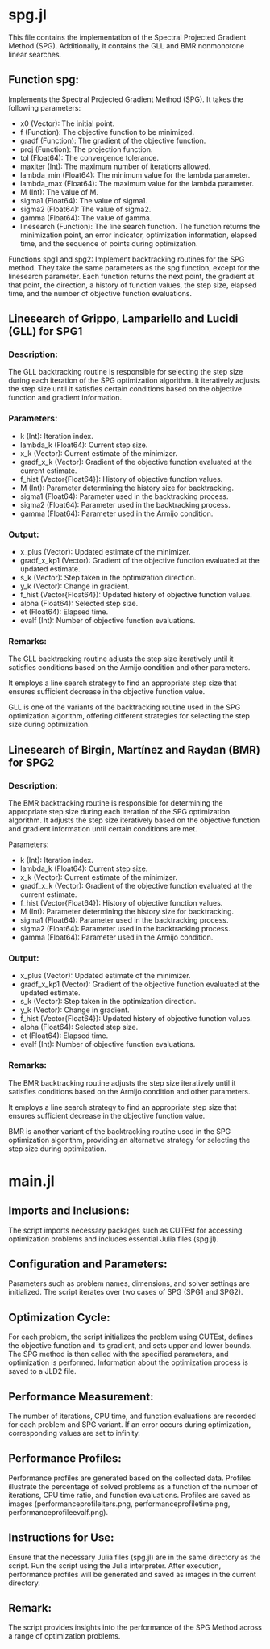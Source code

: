 # spg.jl 

This file contains the implementation of the Spectral Projected Gradient Method (SPG). Additionally, it contains the GLL and BMR nonmonotone linear searches.

## Function spg:
Implements the Spectral Projected Gradient Method (SPG). It takes the following parameters:

- x0 (Vector): The initial point.
- f (Function): The objective function to be minimized.
- gradf (Function): The gradient of the objective function.
- proj (Function): The projection function.
- tol (Float64): The convergence tolerance.
- maxiter (Int): The maximum number of iterations allowed.
- lambda_min (Float64): The minimum value for the lambda parameter.
- lambda_max (Float64): The maximum value for the lambda parameter.
- M (Int): The value of M.
- sigma1 (Float64): The value of sigma1.
- sigma2 (Float64): The value of sigma2.
- gamma (Float64): The value of gamma.
- linesearch (Function): The line search function.
The function returns the minimization point, an error indicator, optimization information, elapsed time, and the sequence of points during optimization.

Functions spg1 and spg2:
Implement backtracking routines for the SPG method. They take the same parameters as the spg function, except for the linesearch parameter. Each function returns the next point, the gradient at that point, the direction, a history of function values, the step size, elapsed time, and the number of objective function evaluations.

## Linesearch of Grippo, Lampariello and Lucidi (GLL) for SPG1

### Description:
The GLL backtracking routine is responsible for selecting the step size during each iteration of the SPG optimization algorithm. It iteratively adjusts the step size until it satisfies certain conditions based on the objective function and gradient information.

### Parameters:
- k (Int): Iteration index.
- lambda_k (Float64): Current step size.
- x_k (Vector): Current estimate of the minimizer.
- gradf_x_k (Vector): Gradient of the objective function evaluated at the current estimate.
- f_hist (Vector{Float64}): History of objective function values.
- M (Int): Parameter determining the history size for backtracking.
- sigma1 (Float64): Parameter used in the backtracking process.
- sigma2 (Float64): Parameter used in the backtracking process.
- gamma (Float64): Parameter used in the Armijo condition.

### Output:
- x_plus (Vector): Updated estimate of the minimizer.
- gradf_x_kp1 (Vector): Gradient of the objective function evaluated at the updated estimate.
- s_k (Vector): Step taken in the optimization direction.
- y_k (Vector): Change in gradient.
- f_hist (Vector{Float64}): Updated history of objective function values.
- alpha (Float64): Selected step size.
- et (Float64): Elapsed time.
- evalf (Int): Number of objective function evaluations.

### Remarks:
The GLL backtracking routine adjusts the step size iteratively until it satisfies conditions based on the Armijo condition and other parameters.

It employs a line search strategy to find an appropriate step size that ensures sufficient decrease in the objective function value.

GLL is one of the variants of the backtracking routine used in the SPG optimization algorithm, offering different strategies for selecting the step size during optimization.

## Linesearch of Birgin, Martínez and Raydan (BMR) for SPG2

### Description:
The BMR backtracking routine is responsible for determining the appropriate step size during each iteration of the SPG optimization algorithm. It adjusts the step size iteratively based on the objective function and gradient information until certain conditions are met.

Parameters:
- k (Int): Iteration index.
- lambda_k (Float64): Current step size.
- x_k (Vector): Current estimate of the minimizer.
- gradf_x_k (Vector): Gradient of the objective function evaluated at the current estimate.
- f_hist (Vector{Float64}): History of objective function values.
- M (Int): Parameter determining the history size for backtracking.
- sigma1 (Float64): Parameter used in the backtracking process.
- sigma2 (Float64): Parameter used in the backtracking process.
- gamma (Float64): Parameter used in the Armijo condition.

### Output:
- x_plus (Vector): Updated estimate of the minimizer.
- gradf_x_kp1 (Vector): Gradient of the objective function evaluated at the updated estimate.
- s_k (Vector): Step taken in the optimization direction.
- y_k (Vector): Change in gradient.
- f_hist (Vector{Float64}): Updated history of objective function values.
- alpha (Float64): Selected step size.
- et (Float64): Elapsed time.
- evalf (Int): Number of objective function evaluations.

### Remarks:
The BMR backtracking routine adjusts the step size iteratively until it satisfies conditions based on the Armijo condition and other parameters.

It employs a line search strategy to find an appropriate step size that ensures sufficient decrease in the objective function value.

BMR is another variant of the backtracking routine used in the SPG optimization algorithm, providing an alternative strategy for selecting the step size during optimization.

# main.jl 

## Imports and Inclusions:
The script imports necessary packages such as CUTEst for accessing optimization problems and includes essential Julia files (spg.jl).

## Configuration and Parameters:
Parameters such as problem names, dimensions, and solver settings are initialized. The script iterates over two cases of SPG (SPG1 and SPG2).

## Optimization Cycle:
For each problem, the script initializes the problem using CUTEst, defines the objective function and its gradient, and sets upper and lower bounds. The SPG method is then called with the specified parameters, and optimization is performed. Information about the optimization process is saved to a JLD2 file.

## Performance Measurement:
The number of iterations, CPU time, and function evaluations are recorded for each problem and SPG variant. If an error occurs during optimization, corresponding values are set to infinity.

## Performance Profiles:
Performance profiles are generated based on the collected data. Profiles illustrate the percentage of solved problems as a function of the number of iterations, CPU time ratio, and function evaluations. Profiles are saved as images (performanceprofileiters.png, performanceprofiletime.png, performanceprofileevalf.png).

## Instructions for Use:
Ensure that the necessary Julia files (spg.jl) are in the same directory as the script.
Run the script using the Julia interpreter.
After execution, performance profiles will be generated and saved as images in the current directory.

## Remark:
The script provides insights into the performance of the SPG Method across a range of optimization problems.
